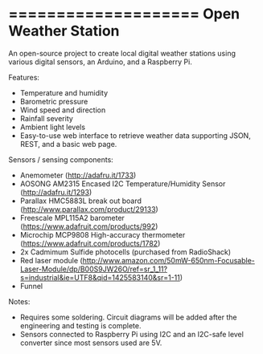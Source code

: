 ====================
Open Weather Station
====================

An open-source project to create local digital weather stations using various digital sensors, an Arduino, and a Raspberry Pi.

Features:
 - Temperature and humidity
 - Barometric pressure
 - Wind speed and direction
 - Rainfall severity
 - Ambient light levels
 - Easy-to-use web interface to retrieve weather data supporting JSON, REST, and a basic web page.

Sensors / sensing components:
- Anemometer (http://adafru.it/1733)
- AOSONG AM2315 Encased I2C Temperature/Humidity Sensor (http://adafru.it/1293)
- Parallax HMC5883L break out board (http://www.parallax.com/product/29133)
- Freescale MPL115A2 barometer (https://www.adafruit.com/products/992)
- Microchip MCP9808 High-accuracy thermometer (https://www.adafruit.com/products/1782)
- 2x Cadmimum Sulfide photocells (purchased from RadioShack)
- Red laser module (http://www.amazon.com/50mW-650nm-Focusable-Laser-Module/dp/B00S9JW26O/ref=sr_1_11?s=industrial&ie=UTF8&qid=1425583140&sr=1-11) 
- Funnel

Notes:
- Requires some soldering. Circuit diagrams will be added after the engineering and testing is complete.
- Sensors connected to Raspberry Pi using I2C and an I2C-safe level converter since most sensors used are 5V.
